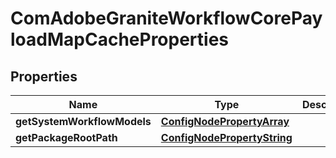 

# ComAdobeGraniteWorkflowCorePayloadMapCacheProperties

## Properties

Name | Type | Description | Notes
------------ | ------------- | ------------- | -------------
**getSystemWorkflowModels** | [**ConfigNodePropertyArray**](ConfigNodePropertyArray.md) |  |  [optional]
**getPackageRootPath** | [**ConfigNodePropertyString**](ConfigNodePropertyString.md) |  |  [optional]



